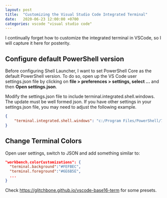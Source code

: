 ```yaml
---
layout: post
title:  "Customizing the Visual Studio Code Integrated Terminal"
date:   2020-06-23 12:00:00 +0700
categories: vscode "visual studio code" 
---
```

I continually forget how to customize the integrated terminal in VSCode, so I will capture it here for posterity.

## Configure default PowerShell version

Before configuring Shell Launcher, I want to set PowerShell Core as the default PowerShell version. To do so, open up the VS Code user settings.json file by clicking on **file > preferences > settings, select ...** and then **Open settings.json**.

Modify the settings.json file to include terminal.integrated.shell.windows. The update must be well formed json. If you have other settings in your settings.json file, you may need to adjust the following example.

```json
{
    "terminal.integrated.shell.windows": "c:/Program Files/PowerShell/7/pwsh.exe"
}
```

## Change Terminal Colors

Open user settings, switch to JSON and add something similar to:

```json
"workbench.colorCustomizations": {
  "terminal.background":"#FEFBEC",
  "terminal.foreground":"#6E6B5E",
  ...
}
```

Check <https://glitchbone.github.io/vscode-base16-term> for some presets.
